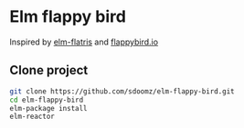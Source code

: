 # Elm flappy bird
Inspired by [elm-flatris](https://github.com/w0rm/elm-flatris) and [flappybird.io](http://flappybird.io/)

## Clone project

```bash
git clone https://github.com/sdoomz/elm-flappy-bird.git
cd elm-flappy-bird
elm-package install
elm-reactor
```